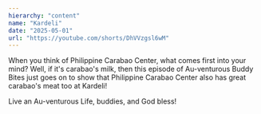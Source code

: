 ```yaml
---
hierarchy: "content"
name: "Kardeli"
date: "2025-05-01"
url: "https://youtube.com/shorts/DhVVzgsl6wM"
---
```


When you think of Philippine Carabao Center, what comes first into your mind? Well, if it's carabao's milk, then this episode of Au-venturous Buddy Bites just goes on to show that Philippine Carabao Center also has great carabao's meat too at Kardeli!

Live an Au-venturous Life, buddies, and God bless!
